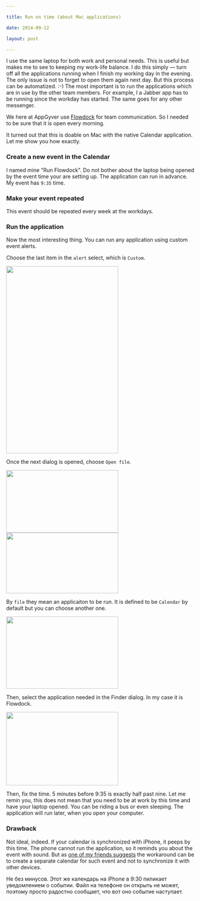 ```yaml
---

title: Run on time (about Mac applications)

date: 2014-09-12

layout: post

---
```

I use the same laptop for both work and personal needs. This is useful but makes me to see to keeping my
work-life balance. I do this simply — turn off all the applications running when I finish my working day
in the evening. The only issue is not to forget to open them again next day. But this process can be automatized. :-)
<excerpt/>
The most important is to run the applications which are in use by the other team members. For example, I a Jabber app
has to be running since the workday has started. The same goes for any other messenger.

We here at AppGyver use [Flowdock](https://www.flowdock.com)
for team communication. So I needed to be sure that it is open every morning.


It turned out that this is doable on Mac with the native Calendar application. Let me show you how exactly.

### Create a new event in the Calendar

I named mine "Run Flowdock". Do not bother about the laptop being opened by the event time your are setting up. The
application can run in advance. My event has `9:35` time.

### Make your event repeated

This event should be repeated every week at the workdays.

### Run the application

Now the most interesting thing. You can run any application using custom event alerts.

Choose the last item in the `alert` select, which is `Custom`.

<img
class="article__image"
src="http://img-fotki.yandex.ru/get/4802/14441195.32/0_88921_7d53950e_L.png" width="300" height="500" border="0"
title="" alt=""/>

Once the next dialog is opened, choose `Open file`.

<img
class="article__image"
src="http://img-fotki.yandex.ru/get/4813/14441195.32/0_88925_47986a79_M.png" width="300" height="167" border="0"
title="" alt=""/>
<img
class="article__image"
src="http://img-fotki.yandex.ru/get/5109/14441195.32/0_88924_ea39983e_M.png" width="300" height="162" border="0"
title="" alt=""/>

By `file` they mean an applicaiton to be run. It is defined to be `Calendar` by default but you can
choose another one.

<img
class="article__image"
src="http://img-fotki.yandex.ru/get/4810/14441195.32/0_88922_22d155c7_M.png" width="300" height="193" border="0"
title="" alt=""/>

Then, select the application needed in the Finder dialog. In my case it is Flowdock.

<img
class="article__image"
src="http://img-fotki.yandex.ru/get/4809/14441195.32/0_88923_7597bf28_M.png" width="300" height="196" border="0"
title="" alt=""/>

Then, fix the time. 5 minutes before 9:35 is exactly half past nine. Let me remin you, this does not mean that
you need to be at work by this time and have your laptop opened. You can be riding a bus or even sleeping. The
application will run later, when you open your computer.

### Drawback
Not ideal, indeed. If your calendar is synchronized with iPhone, it peeps by this time. The phone cannot run the
application, so it reminds you about the event with sound. But as [one of my friends
suggests](http://varya.me/ru/posts/run-app-in-time-on-mac/#comment-1582219469) the workaround can be to create a
separate calendar for such event and not to synchronize it with other devices.

Не без минусов. Этот же календарь на iPhone в 9:30 пиликает уведомлением о событии. Файл на телефоне он открыть не
может, поэтому просто радостно сообщает, что вот оно событие наступает.
